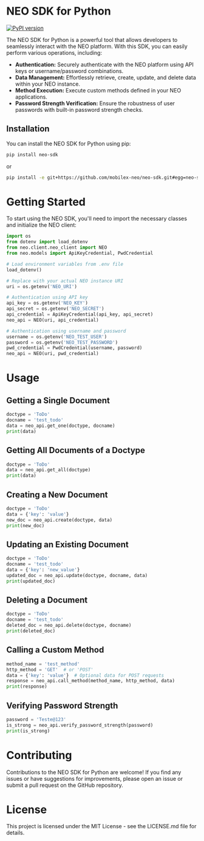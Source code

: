 # NEO SDK for Python

[![PyPI version](https://badge.fury.io/py/neo-sdk-py.svg)](https://badge.fury.io/py/neo-sdk)

The NEO SDK for Python is a powerful tool that allows developers to seamlessly interact with the NEO platform. With this SDK, you can easily perform various operations, including:

- **Authentication:** Securely authenticate with the NEO platform using API keys or username/password combinations.
- **Data Management:** Effortlessly retrieve, create, update, and delete data within your NEO instance.
- **Method Execution:** Execute custom methods defined in your NEO applications.
- **Password Strength Verification:** Ensure the robustness of user passwords with built-in password strength checks.

## Installation

You can install the NEO SDK for Python using pip:

```bash
pip install neo-sdk

````

or

```bash
pip install -e git+https://github.com/mobilex-neo/neo-sdk.git#egg=neo-sdk

```

# Getting Started
To start using the NEO SDK, you'll need to import the necessary classes and initialize the NEO client:

```python
import os
from dotenv import load_dotenv
from neo.client.neo_client import NEO
from neo.models import ApiKeyCredential, PwdCredential

# Load environment variables from .env file
load_dotenv()

# Replace with your actual NEO instance URI
uri = os.getenv('NEO_URI')

# Authentication using API key
api_key = os.getenv('NEO_KEY')
api_secret = os.getenv('NEO_SECRET')
api_credential = ApiKeyCredential(api_key, api_secret)
neo_api = NEO(uri, api_credential)

# Authentication using username and password
username = os.getenv('NEO_TEST_USER')
password = os.getenv('NEO_TEST_PASSWORD')
pwd_credential = PwdCredential(username, password)
neo_api = NEO(uri, pwd_credential)

```

# Usage
## Getting a Single Document

```python
doctype = 'ToDo'
docname = 'test_todo'
data = neo_api.get_one(doctype, docname)
print(data)

```

## Getting All Documents of a Doctype

```python
doctype = 'ToDo'
data = neo_api.get_all(doctype)
print(data)
````
## Creating a New Document

```python
doctype = 'ToDo'
data = {'key': 'value'}
new_doc = neo_api.create(doctype, data)
print(new_doc)

```

## Updating an Existing Document

```python
doctype = 'ToDo'
docname = 'test_todo'
data = {'key': 'new_value'}
updated_doc = neo_api.update(doctype, docname, data)
print(updated_doc)
````

## Deleting a Document

```python
doctype = 'ToDo'
docname = 'test_todo'
deleted_doc = neo_api.delete(doctype, docname)
print(deleted_doc)
```

## Calling a Custom Method

```python
method_name = 'test_method'
http_method = 'GET'  # or 'POST'
data = {'key': 'value'}  # Optional data for POST requests
response = neo_api.call_method(method_name, http_method, data)
print(response)
````

## Verifying Password Strength

```python
password = 'Teste@123'
is_strong = neo_api.verify_password_strength(password)
print(is_strong)
````

# Contributing
Contributions to the NEO SDK for Python are welcome! If you find any issues or have suggestions for improvements, please open an issue or submit a pull request on the GitHub repository.

# License
This project is licensed under the MIT License - see the LICENSE.md file for details.

